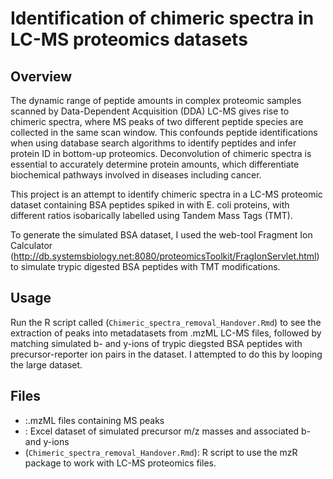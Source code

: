 # Identification of chimeric spectra in LC-MS proteomics datasets

## Overview
The dynamic range of peptide amounts in complex proteomic samples scanned by Data-Dependent Acquisition (DDA) LC-MS gives rise to chimeric spectra, where MS peaks of two different peptide species are collected in the same scan window. This confounds peptide identifications when using database search algorithms to identify peptides and infer protein ID in bottom-up proteomics. Deconvolution of chimeric spectra is essential to accurately determine protein amounts, which differentiate biochemical pathways involved in diseases including cancer. 

This project is an attempt to identify chimeric spectra in a LC-MS proteomic dataset containing BSA peptides spiked in with E. coli proteins, with different ratios isobarically labelled using Tandem Mass Tags (TMT). 

To generate the simulated BSA dataset, I used the web-tool Fragment Ion Calculator (http://db.systemsbiology.net:8080/proteomicsToolkit/FragIonServlet.html) to simulate trypic digested BSA peptides with TMT modifications. 

## Usage
Run the R script called (`Chimeric_spectra_removal_Handover.Rmd`) to see the extraction of peaks into metadatasets from .mzML LC-MS files, followed by matching simulated b- and y-ions of trypic diegsted BSA peptides with precursor-reporter ion pairs in the dataset. I attempted to do this by looping the large dataset. 

## Files
- :.mzML files containing MS peaks
- : Excel dataset of simulated precursor m/z masses and associated b- and y-ions
- (`Chimeric_spectra_removal_Handover.Rmd`): R script to use the mzR package to work with LC-MS proteomics files.
  

